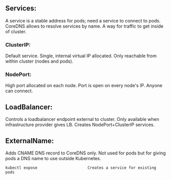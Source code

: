 ## Services:
A service is a stable address for pods; need a service to connect to pods. CoreDNS allows to resolve services by name. A way for traffic to get inside of cluster. 

### ClusterIP:
Default service. Single, internal virtual IP allocated. Only reachable from within cluster (nodes and pods). 

### NodePort:
High port allocated on each node. Port is open on every node's IP. Anyone can connect.

## LoadBalancer:
Controls a loadbalancer endpoint external to cluster. Only available when infrastructure provider gives LB. Creates NodePort+ClusterIP services.

## ExternalName:
Adds CNAME DNS record to CoreDNS only. Not used for pods but for giving pods a DNS name to use outside Kubernetes.  

```
kubectl expose                      Creates a service for existing pods
```
